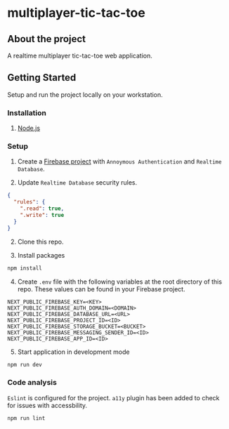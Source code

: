 # multiplayer-tic-tac-toe


## About the project

A realtime multiplayer tic-tac-toe web application.

## Getting Started

Setup and run the project locally on your workstation.

### Installation

1. [Node.js](https://nodejs.org/en/)

### Setup

1. Create a [Firebase project](https://firebase.google.com/) with `Annoymous Authentication` and `Realtime Database`.

2. Update `Realtime Database` security rules.

```json
{
  "rules": {
    ".read": true,
    ".write": true
  }
}
```

2. Clone this repo.

3. Install packages

```bash
npm install
```

4. Create `.env` file with the following variables at the root directory of this repo. These values can be found in your Firebase project.

```text
NEXT_PUBLIC_FIREBASE_KEY=<KEY>
NEXT_PUBLIC_FIREBASE_AUTH_DOMAIN=<DOMAIN>
NEXT_PUBLIC_FIREBASE_DATABASE_URL=<URL>
NEXT_PUBLIC_FIREBASE_PROJECT_ID=<ID>
NEXT_PUBLIC_FIREBASE_STORAGE_BUCKET=<BUCKET>
NEXT_PUBLIC_FIREBASE_MESSAGING_SENDER_ID=<ID>
NEXT_PUBLIC_FIREBASE_APP_ID=<ID>
```

5. Start application in development mode

```bash
npm run dev
```

### Code analysis

`Eslint` is configured for the project. `a11y` plugin has been added to check for issues with accessbility.

```bash
npm run lint
```
